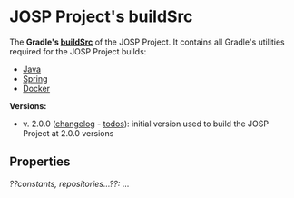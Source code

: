 # JOSP Project's buildSrc

The **Gradle's [buildSrc](https://docs.gradle.org/current/userguide/organizing_gradle_projects.html#sec:build_sources)**
of the JOSP Project. It contains all Gradle's utilities required for the
JOSP Project builds:

* [Java](java.md)
* [Spring](spring.md)
* [Docker](docker.md)

**Versions:**<br>
  * v. 2.0.0 ([changelog](CHANGELOG.md) - [todos](TODOS.md)):
    initial version used to build the JOSP Project at 2.0.0 versions


## Properties

*??constants, repositories...??:*
...
